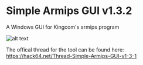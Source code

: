 # Simple Armips GUI v1.3.2
A Windows GUI for Kingcom's armips program

![alt text](https://i.imgur.com/MJlGyYW.png)

The offical thread for the tool can be found here: https://hack64.net/Thread-Simple-Armips-GUI-v1-3-1
